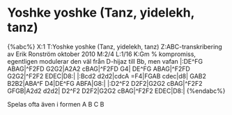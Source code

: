 # Yoshke yoshke (Tanz, yidelekh, tanz)

{%abc%}
X:1
T:Yoshke yoshke (Tanz, yidelekh, tanz)
Z:ABC-transkribering av Erik Ronström oktober 2010
M:2/4
L:1/16
K:Gm  % kompromiss, egentligen modulerar den väl från D-hijaz till Bb, men vafan
|:DE^FG ABAG|^F2FD G2G2|A2A2 cBAG|^F2FD G4|
DE^FG ABAG|^F2FD G2G2|^F2F2 EDEC|D8:|
|:Bcd2 d2d2|cdcA =F4|FGAB cdec|d8|
GAB2 B2B2|ABA^F D4|DE^FG ABFA|G8:|
|:D2^F2 D2F2|G2G2 cBAG|^F2F2 GFGB|A2d2 d2d2|
D2^F2 D2F2|G2G2 cBAG|^F2F2 EDEC|D8:|
{%endabc%}

Spelas ofta även i formen A B C B
